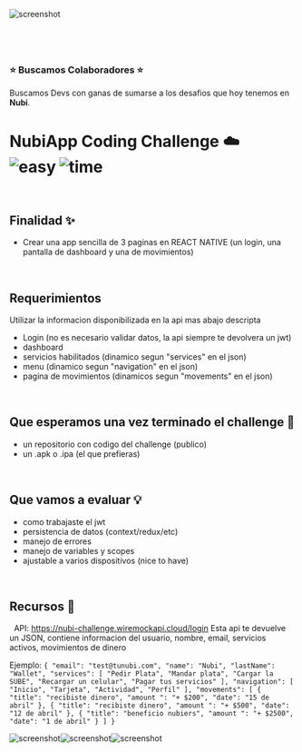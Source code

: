 ![screenshot](https://puu.sh/HyrmV/95c458d9d9.png)

#
&nbsp;
### ⭐️  Buscamos Colaboradores️ ⭐️ 
Buscamos Devs con ganas de sumarse a los desafios que hoy tenemos en **Nubi**.

# NubiApp Coding Challenge ☁️ &nbsp; ![easy](https://img.shields.io/badge/-medium-orangnge) ![time](https://img.shields.io/badge/%E2%8F%B0-60m-blue) 

&nbsp;
## Finalidad ✨
- Crear una app sencilla de 3 paginas en REACT NATIVE (un login, una pantalla de dashboard y una de movimientos)

&nbsp;
## Requerimientos

Utilizar la informacion disponibilizada en la api mas abajo descripta
- Login (no es necesario validar datos, la api siempre te devolvera un jwt)
- dashboard
- servicios habilitados (dinamico segun "services" en el json)
- menu (dinamico segun "navigation" en el json)
- pagina de movimientos (dinamicos segun "movements" en el json)


&nbsp;
## Que esperamos una vez terminado el challenge 🏁
- un repositorio con codigo del challenge (publico)
- un .apk o .ipa (el que prefieras)

&nbsp;
## Que vamos a evaluar 💡
- como trabajaste el jwt
- persistencia de datos (context/redux/etc) 
- manejo de errores
- manejo de variables y scopes
- ajustable a varios dispositivos (nice to have)
 


&nbsp;
## Recursos 🌄
&nbsp;
API: https://nubi-challenge.wiremockapi.cloud/login
Esta api te devuelve un JSON, contiene informacion del usuario, nombre, email, servicios activos, movimientos de dinero

Ejemplo:
`{
  "email": "test@tunubi.com",
  "name": "Nubi",
  "lastName": "Wallet",
  "services": [
    "Pedir Plata",
    "Mandar plata",
    "Cargar la SUBE",
    "Recargar un celular",
    "Pagar tus servicios"
  ],
  "navigation": [
    "Inicio",
    "Tarjeta",
    "Actividad",
    "Perfil"
  ],
  "movements": [
    {
      "title": "recibiste dinero",
      "amount ": "+ $200",
      "date": "15 de abril"
    },
    {
      "title": "recibiste dinero",
      "amount ": "+ $500",
      "date": "12 de abril"
    },
    {
      "title": "beneficio nubiers",
      "amount ": "+ $2500",
      "date": "1 de abril"
    }
  ]
}`

![screenshot](https://i.ibb.co/34vxf5L/screen-0.png)![screenshot](https://i.ibb.co/WWkmCWs/screen-1.png)![screenshot](https://i.ibb.co/JCRV5BL/screen-2.png)
